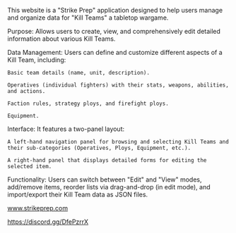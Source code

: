 This website is a "Strike Prep" application designed to help users manage and organize data for "Kill Teams" a tabletop wargame.

Purpose: Allows users to create, view, and comprehensively edit detailed information about various Kill Teams.

Data Management: Users can define and customize different aspects of a Kill Team, including:

    Basic team details (name, unit, description).

    Operatives (individual fighters) with their stats, weapons, abilities, and actions.

    Faction rules, strategy ploys, and firefight ploys.

    Equipment.

Interface: It features a two-panel layout:

    A left-hand navigation panel for browsing and selecting Kill Teams and their sub-categories (Operatives, Ploys, Equipment, etc.).

    A right-hand panel that displays detailed forms for editing the selected item.

Functionality: Users can switch between "Edit" and "View" modes, add/remove items, reorder lists via drag-and-drop (in edit mode), and import/export their Kill Team data as JSON files.

www.strikeprep.com

https://discord.gg/DfePzrrX
